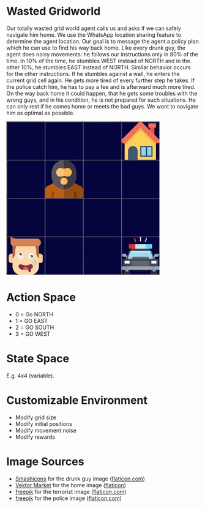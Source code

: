 # Wasted Gridworld
Our totally wasted grid world agent calls us and asks if we can safely navigate him home. We use the WhatsApp location sharing feature to determine the agent location. Our goal is to message the agent a policy plan which he can use to find his way back home. Like every drunk guy, the agent does noisy movements: he follows our instructions only in 80% of the time. In 10% of the time, he stumbles WEST instead of NORTH and in the other 10%, he stumbles EAST instead of NORTH. Similar behavior occurs for the other instructions. If he stumbles against a wall, he enters the current grid cell again. He gets more tired of every further step he takes. If the police catch him, he has to pay a fee and is afterward much more tired. On the way back home it could happen, that he gets some troubles with the wrong guys, and in his condition, he is not prepared for such situations. He can only rest if he comes home or meets the bad guys. We want to navigate him as optimal as possible.

![](gridworld.gif)

# Action Space
- 0 = Go NORTH
- 1 = GO EAST
- 2 = GO SOUTH
- 3 = GO WEST

# State Space
E.g. 4x4 (variable).

# Customizable Environment
- Modify grid size
- Modify initial positions
- Modify movement noise
- Modify rewards


# Image Sources
- [Smashicons](https://www.flaticon.com/authors/smashicons) for the drunk guy image ([flaticon.com](https://www.flaticon.com/))
- [Vektor Market](https://www.flaticon.com/free-icon/house_609803?term=house&page=2&position=26%22%20title=%22Vectors%20Market) for the home image ([flaticon](https://www.flaticon.com/))
- [freepik](https://www.flaticon.com/authors/freepik) for the terrorist image ([flaticon.com](https://www.flaticon.com/))
- [freepik](http://www.freepik.com/) for the police image ([flaticon.com](https://www.flaticon.com/))
